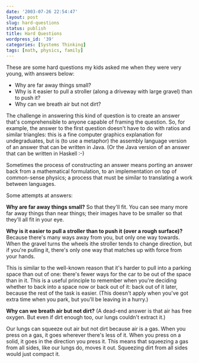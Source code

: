 ```yaml
---
date: '2003-07-26 22:54:47'
layout: post
slug: hard-questions
status: publish
title: Hard Questions
wordpress_id: '39'
categories: [Systems Thinking]
tags: [math, physics, family]
---
```


These are some hard questions my kids asked me when they were very young, with answers below:

  * Why are far away things small?
  * Why is it easier to pull a stroller (along a driveway with large gravel) than to push it?
  * Why can we breath air but not dirt?

The challenge in answering this kind of question is to create an answer that's comprehensible to anyone capable of framing the question.  So, for example, the answer to the first question doesn't have to do with ratios and similar triangles: this is a fine computer graphics explanation for undegraduates, but is (to use a metaphor) the assembly language version of an answer that can be written in Java.  (Or the Java version of an answer that can be written in Haskell :-)

Sometimes the process of constructing an answer means porting an answer back from a mathematical formulation, to an implementation on top of common-sense physics; a process that must be similar to translating a work between languages.

Some attempts at answers:

**Why are far away things small?**
So that they'll fit.  You can see many more far away things than near things; their images have to be smaller so that they'll all fit in your eye.

**Why is it easier to pull a stroller than to push it (over a rough surface)?**
Because there's many ways away from you, but only one way towards.  When the gravel turns the wheels ithe stroller tends to change direction, but if you're pulling it, there's only one way that matches up with force from your hands.

This is similar to the well-known reason that it's harder to pull into a parking space than out of one:  there's fewer ways for the car to be out of the space than in it.  This is a useful principle to remember when you're deciding whether to back into a space now or back out of it: back out of it later, because the rest of the task is easier.  (This doesn't apply when you've got extra time when you park, but you'll be leaving in a hurry.)

**Why can we breath air but not dirt?**
(A dead-end answer is that air has free oxygen.  But even if dirt enough too, our lungs couldn't extract it.)

Our lungs can squeeze out air but not dirt because air is a gas.  When you press on a gas, it goes wherever there's less of it.  When you press on a solid, it goes in the direction you press it.  This means that squeezing a gas from all sides, like our lungs do, moves it out.  Squeezing dirt from all sides would just compact it.
